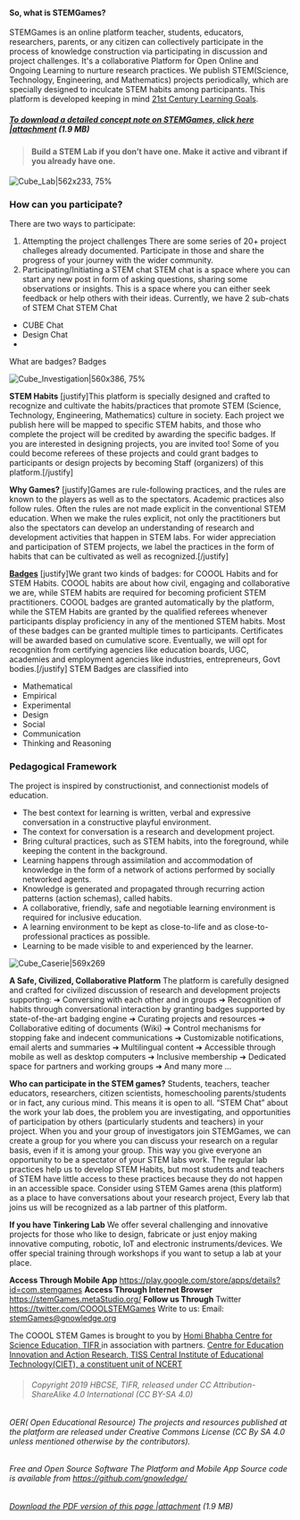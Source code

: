 #### **So, what is STEMGames?**
STEMGames is an online platform teacher, students, educators, researchers, parents, or any citizen can collectively participate in the process of knowledge construction via participating in discussion and project challenges. It's a collaborative Platform for Open Online and Ongoing Learning to nurture research practices. 
We publish STEM(Science, Technology, Engineering, and Mathematics) projects periodically, which are specially designed to inculcate STEM habits among participants. This platform is developed keeping in mind [21st Century Learning Goals](https://en.wikipedia.org/wiki/21st_century_skills).

##### [To download a detailed concept note on STEMGames, click here |attachment](upload://fYpm6bZrgn5LDeeksiAq8yTF1dK.pdf) (1.9 MB)
> #### **Build a STEM Lab if you don’t have one. Make it active and vibrant if you already have one.**

![Cube_Lab|562x233, 75%](upload://dpQlrrKJbapg2x0pUTjK6wfcHci.png)

### **How can you participate?**
There are two ways to participate:
1. Attempting the project challenges
There are some series of 20+ project challeges already documented. Participate in those and share the progress of your journey with the wider community. 
2. Participating/Initiating a STEM chat
STEM chat is a space where you can start any new post in form of asking questions, sharing some observations or insights. This is a space where you can either seek feedback or help others with their ideas. Currently, we have 2 sub-chats of STEM Chat 
STEM Chat
* CUBE Chat
* Design Chat
* 

What are badges? 
Badges


![Cube_Investigation|560x386, 75%](upload://eVI37GXseVmw7QkiVSFK7XOaC0x.jpeg) 


**STEM Habits** 
[justify]This platform is specially designed and crafted to recognize and cultivate the habits/practices that promote STEM (Science, Technology, Engineering, Mathematics) culture in society. Each project we publish here will be mapped to specific STEM habits, and those who complete the project will be credited by awarding the specific badges. If you are interested in designing projects, you are invited too! Some of you could become referees of these projects and could grant badges to participants or design projects by becoming Staff (organizers) of this platform.[/justify] 

**Why Games?** 
[justify]Games are rule-following practices, and the rules are known to the players as well as to the spectators. Academic practices also follow rules. Often the rules are not made explicit in the conventional STEM education. When we make the rules explicit, not only the practitioners but also the spectators can develop an understanding of research and development activities that happen in STEM labs. For wider appreciation and participation of STEM projects, we label the practices in the form of habits that can be cultivated as well as recognized.[/justify] 

**[Badges](https://stemgames.metastudio.org/badges)** 
[justify]We grant two kinds of badges: for COOOL Habits and for STEM Habits. COOOL habits are about how civil, engaging and collaborative we are, while STEM habits are required for becoming proficient STEM practitioners. COOOL badges are granted automatically by the platform, while the STEM Habits are granted by the qualified referees whenever participants display proficiency in any of the mentioned STEM habits. Most of these badges can be granted multiple times to participants. Certificates will be awarded based on cumulative score. Eventually, we will opt for recognition from certifying agencies like education boards, UGC, academies and employment agencies like industries, entrepreneurs, Govt bodies.[/justify] 
STEM Badges are classified into
*  Mathematical 
* Empirical 
* Experimental 
* Design 
* Social 
* Communication 
* Thinking and Reasoning 


### **Pedagogical Framework**
The project is inspired by constructionist, and connectionist models of education. 
* The best context for learning is written, verbal and expressive conversation in a constructive playful environment. 
* The context for conversation is a research and development project. 
* Bring cultural practices, such as STEM habits, into the foreground, while keeping the content in the background. 
* Learning happens through assimilation and accommodation of knowledge in the form of a network of actions performed by socially networked agents. 
* Knowledge is generated and propagated through recurring action patterns (action schemas), called habits. 
* A collaborative, friendly, safe and negotiable learning environment is required for inclusive education. 
* A learning environment to be kept as close-to-life and as close-to- professional practices as possible. 
* Learning to be made visible to and experienced by the learner. 

![Cube_Caserie|569x269](upload://4eRXeAcMsOUWuQpeVl7alKhs9iA.png) 

**A Safe, Civilized, Collaborative Platform** 
The platform is carefully designed and crafted for civilized discussion of research and development projects supporting: 
➔ Conversing with each other and in groups 
➔ Recognition of habits through conversational interaction by granting badges supported by state-of-the-art badging engine 
➔ Curating projects and resources 
➔ Collaborative editing of documents (Wiki) 
➔ Control mechanisms for stopping fake and indecent communications 
➔ Customizable notifications, email alerts and summaries 
➔ Multilingual content 
➔ Accessible through mobile as well as desktop computers 
➔ Inclusive membership 
➔ Dedicated space for partners and working groups
➔ And many more ... 

**Who can participate in the STEM games?** 
Students, teachers, teacher educators, researchers, citizen scientists, homeschooling parents/students or in fact, any curious mind. This means it is open to all. 
 “STEM Chat” about the work your lab does, the problem you are investigating, and opportunities of participation by others (particularly students and teachers) in your project. When you and your group of investigators join STEMGames, we can create a group for you where you can discuss your research on a regular basis, even if it is among your group. This way you give everyone an opportunity to be a spectator of your STEM labs work. The regular lab practices help us to develop STEM Habits, but most students and teachers of STEM have little access to these practices because they do not happen in an accessible space. Consider using STEM Games arena (this platform) as a place to have conversations about your research project, Every lab that joins us will be recognized as a lab partner of this platform. 

**If you have Tinkering Lab** We offer several challenging and innovative projects for those who like to design, fabricate or just enjoy making innovative computing, robotic, IoT and electronic instruments/devices. We offer special training through workshops if you want to setup a lab at your place. 


**Access Through Mobile App** 
https://play.google.com/store/apps/details?id=com.stemgames 
**Access Through Internet Browser** 
https://stemGames.metaStudio.org/ 
**Follow us Through** 
Twitter https://twitter.com/COOOLSTEMGames 
Write to us: Email: stemGames@gnowledge.org 

The COOOL STEM Games is brought to you by [Homi Bhabha Centre for Science Education, TIFR ](http://www.hbcse.tifr.res.in/) in association with partners.
[Centre for Education Innovation and Action Research, TISS ](https://tiss.edu/view/6/mumbai-campus/centre-for-education-innovation-and-action-researc/about-us-11/)
[Central Institute of Educational Technology(CIET), a constituent unit of NCERT ](https://ciet.nic.in/)

>###### Copyright 2019 HBCSE, TIFR, released under CC Attribution-ShareAlike 4.0 International (CC BY-SA 4.0) 


###### OER( Open Educational Resource) The projects and resources published at the platform are released under Creative Commons License (CC By SA 4.0 unless mentioned otherwise by the contributors). 

###### Free and Open Source Software The Platform and Mobile App Source code is available from https://github.com/gnowledge/ 

###### [Download the PDF version of this page |attachment](upload://fYpm6bZrgn5LDeeksiAq8yTF1dK.pdf) (1.9 MB)
